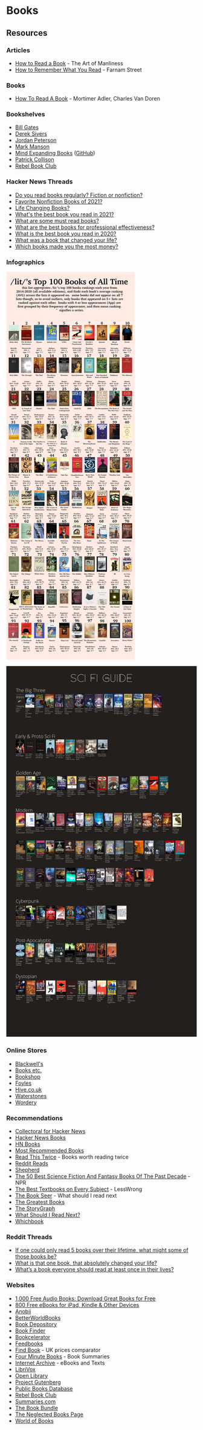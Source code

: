 # Books

## Resources

### Articles

* [How to Read a Book](https://www.artofmanliness.com/articles/how-to-read-a-book/) - The Art of Manliness
* [How to Remember What You Read](https://fs.blog/2021/08/remember-books/) - Farnam Street

### Books

* [How To Read A Book](https://smile.amazon.co.uk/dp/0671212095/) - Mortimer Adler, Charles Van Doren

### Bookshelves

* [Bill Gates](https://www.gatesnotes.com/Books)
* [Derek Sivers](https://sive.rs/book)
* [Jordan Peterson](https://www.jordanbpeterson.com/great-books/)
* [Mark Manson](https://markmanson.net/best-books)
* [Mind Expanding Books](https://books.vishnuks.com) ([GitHub](https://github.com/hackerkid/Mind-Expanding-Books))
* [Patrick Collison](https://patrickcollison.com/bookshelf)
* [Rebel Book Club](https://rebelbook.club/library/)

### Hacker News Threads

* [Do you read books regularly? Fiction or nonfiction?](https://news.ycombinator.com/item?id=26593122)
* [Favorite Nonfiction Books of 2021?](https://news.ycombinator.com/item?id=29507085)
* [Life Changing Books?](https://news.ycombinator.com/item?id=29605394)
* [What's the best book you read in 2021?](https://news.ycombinator.com/item?id=29668228)
* [What are some must read books?](https://news.ycombinator.com/item?id=29462663)
* [What are the best books for professional effectiveness?](https://news.ycombinator.com/item?id=29602228)
* [What is the best book you read in 2020?](https://news.ycombinator.com/item?id=25590522)
* [What was a book that changed your life?](https://news.ycombinator.com/item?id=25530700)
* [Which books made you the most money?](https://news.ycombinator.com/item?id=26321793)

### Infographics

![/lit/'s Top 100 Books of All Time](../.gitbook/assets/lits-top-100-books-of-all-time.jpg)

![Sci-Fi Guide](../.gitbook/assets/r55odll.jpeg)

### Online Stores

* [Blackwell's](https://blackwells.co.uk/bookshop/home)
* [Books etc.](https://www.booksetc.co.uk)
* [Bookshop](https://uk.bookshop.org)
* [Foyles](https://www.foyles.co.uk)
* [Hive.co.uk](https://www.hive.co.uk)
* [Waterstones](https://www.waterstones.com)
* [Wordery](https://wordery.com)

### Recommendations

* [Collectoral for Hacker News](https://www.collectoral.com/group/hacker-news)
* [Hacker News Books](https://hackernewsbooks.com)
* [HN Books](https://yahnd.com/books/)
* [Most Recommended Books](https://mostrecommendedbooks.com)
* [Read This Twice](https://www.readthistwice.com) - Books worth reading twice
* [Reddit Reads](https://www.redditreads.com)
* [Shepherd](https://shepherd.com)
* [The 50 Best Science Fiction And Fantasy Books Of The Past Decade](https://www.npr.org/2021/08/18/1027159166/best-books-science-fiction-fantasy-past-decade) - NPR
* [The Best Textbooks on Every Subject](https://www.lesswrong.com/posts/xg3hXCYQPJkwHyik2/the-best-textbooks-on-every-subject) - LessWrong
* [The Book Seer](https://bookseer.com) - What should I read next
* [The Greatest Books](https://thegreatestbooks.org)
* [The StoryGraph](https://app.thestorygraph.com)
* [What Should I Read Next?](https://www.whatshouldireadnext.com)
* [Whichbook](https://www.whichbook.net)

### Reddit Threads

* [If one could only read 5 books over their lifetime, what might some of those books be?](https://www.reddit.com/r/InsightfulQuestions/comments/mrvcpe/if\_one\_could\_only\_read\_5\_books\_over\_their/)
* [What is that one book, that absolutely changed your life?](https://www.reddit.com/r/AskReddit/comments/m7nz9t/what\_is\_that\_one\_book\_that\_absolutely\_changed/)
* [What’s a book everyone should read at least once in their lives?](https://www.reddit.com/r/AskReddit/comments/nvl2dd/whats\_a\_book\_everyone\_should\_read\_at\_least\_once/)

### Websites

* [1,000 Free Audio Books: Download Great Books for Free](https://www.openculture.com/freeaudiobooks)
* [800 Free eBooks for iPad, Kindle & Other Devices](https://www.openculture.com/free\_ebooks)
* [Anobii](https://www.anobii.com)
* [BetterWorldBooks](https://www.betterworldbooks.com)
* [Book Depository](https://www.bookdepository.com)
* [Book Finder](https://www.bookfinder.com)
* [Bookcelerator](https://bookcelerator.com)
* [Feedbooks](https://it.feedbooks.com/publicdomain)
* [Find Book](https://www.find-book.co.uk) - UK prices comparator
* [Four Minute Books](https://fourminutebooks.com/book-summaries/) - Book Summaries
* [Internet Archive](https://archive.org/details.php?identifier=texts) - eBooks and Texts
* [LibriVox](https://librivox.org)
* [Open Library](https://openlibrary.org)
* [Project Gutenberg](https://www.gutenberg.org)
* [Public Books Database](https://www.publicbooks.org/public-books-database/)
* [Rebel Book Club](https://www.rebelbook.club)
* [Summaries.com](https://summaries.com)
* [The Book Bundle](https://www.thebookbundle.com)
* [The Neglected Books Page](https://neglectedbooks.com)
* [World of Books](https://www.worldofbooks.com/en-gb)
